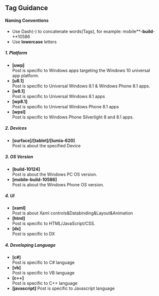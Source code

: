 ## Tag Guidance  
#### **Naming Conventions**
 * Use Dash(-) to concatenate words(Tags), for example: mobile**-**build**-**10586
 * Use **lowercase** letters
 
##### **1. Platform**
 * **[uwp]**                 
Post is specific to Windows apps targeting the Windows 10 universal app platform.
 * **[u8.1]**                
Post is specific to Universal Windows 8.1 & Windows Phone 8.1 apps.
 * **[w8.1]**                
Post is specific to Universal Windows 8.1 apps 
 * **[wp8.1]**                
Post is specific to Universal Windows Phone 8.1 apps 
 * **[wpsl]**                
Post is specific to Windows Phone Silverlight 8 and 8.1 apps.

##### **2. Devices**
* **[surface]/[tablet]/[lumia-620]**                 
Post is about the specified Device

##### **3. OS Version**
* **[build-10124]**                
Post is about the Windows PC OS version.
* **[mobile-build-10586]**                
Post is about the Windows Phone OS version.

##### **4. UI**
 * **[xaml]**                
Post is about Xaml controls&Databinding&Layout&Animation
 * **[html]**                
Post is specific to HTML/JavaScript/CSS.
 * **[dx]**                
Post is specific to DX

##### **4. Developing Language**
 * **[c#]**                
Post is specific to C# language
 * **[vb]**                
Post is specific to VB language
 * **[c++]**                
Post is specific to C++ language
 * **[javascript]**
Post is specific to Javascript language
